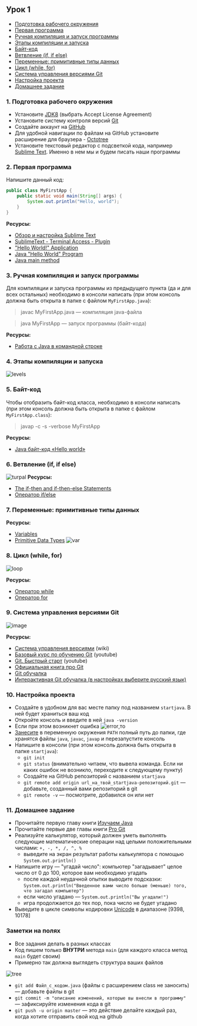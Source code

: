 ## Урок 1

- [Подготовка рабочего окружения](#1)
- [Первая программа](#2)
- [Ручная компиляция и запуск программы](#3)
- [Этапы компиляции и запуска](#4)
- [Байт-код](#5)
- [Ветвление (if, if else)](#6)
- [Переменные: примитивные типы данных](#7)
- [Цикл (while, for)](#8)
- [Система управления версиями Git](#9)
- [Настройка проекта](#10)
- [Домашнее задание](#11)


### <a name="1">1. Подготовка рабочего окружения</a>
- Установите [JDK8](http://www.oracle.com/technetwork/java/javase/downloads/jdk8-downloads-2133151.html) (выбрать Accept License Agreement)
- Установите систему контроля версий [Git](http://git-scm.com/downloads)
- Создайте аккаунт на [GitHub](https://github.com/)
- Для удобной навигации по файлам на GitHub установите расширение для браузера - [Octotree](https://habrahabr.ru/post/223527/)
- Установите текстовый редактор с подсветкой кода, например [Sublime Text](https://www.sublimetext.com/). Именно в нем мы и будем писать наши программы

### <a name="2">2. Первая программа</a>

Напишите данный код:

``` java
public class MyFirstApp {	
	public static void main(String[] args) {
		System.out.println("Hello, world");
	}
}
```
**Ресурсы:**
- [Обзор и настройка Sublime Text](https://xakep.ru/2014/07/28/sublime-text-not-for-coding/)
- [SublimeText - Terminal Access - Plugin](https://www.youtube.com/watch?v=4hZvb8sr1cE)
- ["Hello World!" Application](https://docs.oracle.com/javase/tutorial/getStarted/application/index.html)
- [Java "Hello World" Program](https://www.journaldev.com/481/java-hello-world-program)
- [Java main method](https://www.journaldev.com/12552/public-static-void-main-string-args-java-main-method)

### <a name="3">3. Ручная компиляция и запуск программы</a>
Для компиляции и запуска программы из предыдущего пункта (да и для всех остальных) необходимо в консоли написать (при этом консоль должна быть открыта в папке с файлом `MyFirstApp.java`):
>javac MyFirstApp.java — компиляция java-файла

>java MyFirstApp — запуск программы (байт-кода)

**Ресурсы:**

- [Работа с Java в командной строке](https://habr.com/post/125210/)

### <a name="4">4. Этапы компиляции и запуска</a>
![levels](https://user-images.githubusercontent.com/29703461/39216711-6f3e0140-4825-11e8-89f5-3cc708ccc706.png)

### <a name="5">5. Байт-код</a>
Чтобы отобразить байт-код класса, необходимо в консоли написать (при этом консоль должна быть открыта в папке с файлом `MyFirstApp.class`):
>javap -c -s -verbose MyFirstApp

**Ресурсы:**

- [Java байт-код «Hello world»](https://habr.com/post/264919/)

### <a name="6">6. Ветвление (if, if else)</a>
![turpal](https://user-images.githubusercontent.com/29703461/39215173-9afa64b4-481f-11e8-9731-fa60a8439f71.jpg)
**Ресурсы:**

- [The if-then and if-then-else Statements](https://docs.oracle.com/javase/tutorial/java/nutsandbolts/if.html)
- [Оператор if/else](http://pr0java.blogspot.ru/2015/04/ifelse.html)

### <a name="7">7. Переменные: примитивные типы данных</a>
**Ресурсы:**

- [Variables](https://docs.oracle.com/javase/tutorial/java/nutsandbolts/variables.html)
- [Primitive Data Types](https://docs.oracle.com/javase/tutorial/java/nutsandbolts/datatypes.html)
![var](https://user-images.githubusercontent.com/29703461/39267217-debdd66c-48d4-11e8-9c88-58b2f3631840.png)

### <a name ="8">8. Цикл (while, for)</a>
![loop](https://user-images.githubusercontent.com/29703461/39228479-100883f2-4867-11e8-9d63-5d18e455aaa2.jpeg)

**Ресурсы:**

- [Оператор while](http://pr0java.blogspot.ru/2015/04/java-1.html)
- [Оператор for](http://pr0java.blogspot.ru/2015/04/for-foreach.html)

### <a name ="9">9. Система управления версиями Git</a>
![image](https://cloud.githubusercontent.com/assets/18701152/15219746/9295a2fe-186d-11e6-876b-c61cc9be71e4.png)

**Ресурсы:**

  - [Система управления версиями](https://ru.wikipedia.org/wiki/Система_управления_версиями) (wiki)
  - [Базовый курс по обучению Git](https://www.youtube.com/playlist?list=PLIU76b8Cjem5B3sufBJ_KFTpKkMEvaTQR) (youtube)
  - [Git. Быстрый старт](https://www.youtube.com/watch?v=4-NX17Ip-xQ&list=PLmRNNqEA7JoM77hOJkPrLOfJQGizCLR3P) (youtube)
  - [Официальная книга про Git](https://git-scm.com/book/ru/v2)
  - [Git обучалка](https://githowto.com/ru)
  - [Интерактивная Git обучалка (в настройках выберите русский язык)](http://learngitbranching.js.org)
  
### <a name="10">10. Настройка проекта</a>
- Создайте в удобном для вас месте папку под названием `startjava`. В ней будет храниться ваш код
- Откройте консоль и введите в ней `java -version`
- Если при этом возникнет ошибка
![error](https://user-images.githubusercontent.com/29703461/39296698-4796325e-494a-11e8-8ac5-53cf4b3c3e6d.jpg),то
- [Занесите](https://www.java.com/ru/download/help/path.xml) в переменную окружения `PATH` полный путь до папки, где хранятся файлы `java`, `javac`, `javap` и перезапустите консоль
- Напишите в консоли (при этом консоль должна быть открыта в папке `startjava`): 
  - `git init`
  - `git status` (внимательно читаем, что вывела команда. Если ни каких ошибок не возникло, переходите к следующему пункту)
  - Создайте на GitHub репозиторий с названием `startjava`
  - `git remote add origin url_на_твой_startjava-репозиторий.git` — добавьте, созданный вами репозиторий в git
  - `git remote -v` — посмотрите, добавился он или нет

### <a name="11">11. Домашнее задание</a>
- Прочитайте первую главу книги [Изучаем Java](https://www.ozon.ru/context/detail/id/7821666/)
- Прочитайте первые две главы книги [Pro Git](https://git-scm.com/book/ru/v2)
- Реализуйте калькулятор, который должен уметь выполнять следующие математические операции над целыми положительными числами: `+, -, *, /, ^, %`
  - выведите на экран результат работы калькулятора с помощью `System.out.println()`
- Напишите игру — "угадай число": компьютер "загадывает" целое число от 0 до 100, которое вам необходимо угадать
  - после каждой неудачной опытки выводите подсказки: `System.out.println("Введенное вами число больше (меньше) того, что загадал компьютер")`
  - если число угадано — `System.out.println("Вы угадали!")`
  - игра продолжается до тех пор, пока число не будет угадано
- Выведите в цикле символы кодировки [Unicode](https://ru.wikipedia.org/wiki/Юникод) в диапазоне [9398, 10178]

### Заметки на полях
- Все задания делать в разных классах
- Код пишем только **ВНУТРИ** метода `main` (для каждого класса метод `main` будет своим)
- Примерно так должна выглядеть структура ваших файлов

![tree](https://user-images.githubusercontent.com/29703461/39294598-d3a1c94e-4944-11e8-97f4-84f3bc5d2d6c.png)
- `git add Файл_с_кодом.java` (файлы с расширением class не заносить) — добавьте файлы в git
- `git commit -m "описание изменений, которые вы внесли в программу"` — зафиксируйте изменения кода в git
- `git push -u origin master` — это действие делайте каждый раз, когда хотите отправить свой код на github

